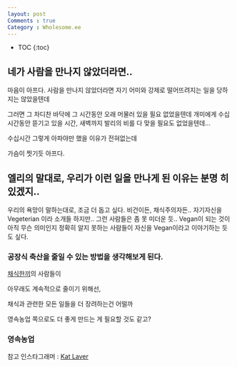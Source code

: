 ```yaml
---
layout: post
Comments : true
Category : Wholesome.ee
---
```


* TOC
{:toc}

## 네가 사람을 만나지 않았더라면..

마음이 아프다.
사람을 만나지 않았더라면
자기 어미와 강제로 떨어뜨려지는 일을 당하지는 않았을텐데

그러면 그 차디찬 바닥에
그 시간동안 오래 머물러 있을 필요 없었을텐데
개미에게 수십시간동안 뜯기고 있을 시간,
새벽까지 발리의 비를 다 맞을 필요도 없었을텐데...

수십시간 그렇게 아파야만 했을 이유가 전혀없는데

가슴이 찟기듯 아프다.

## 엘리의 말대로, 우리가 이런 일을 만나게 된 이유는 분명 히있겠지..

우리의 욕망이 말하는대로,
조금 더 돕고 싶다.
비건이든, 채식주의자든..
자기자신을 Vegeterian 이라 소개들 하지만..
그런 사람들은 좀 못 미더운 듯..
Vegan이 되는 것이 아직 무슨 의미인지 정확히 알지 못하는 사람들이 자신을 Vegan이라고 이야기하는 듯도 싶다.



### 공장식 축산을 줄일 수 있는 방법을 생각해보게 된다.

[채식한끼]()의 사람들이 

아무래도 계속적으로 줄이기 위해선,

채식과 관련한 모든 일들을 더 장려하는건 어떨까

영속농업 쪽으로도 더 좋게 만드는 게 필요할 것도 같고?


### 영속농업

참고 인스타그래머 : [Kat Laver](https://www.instagram.com/kat.lavers/)

